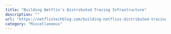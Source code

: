 ```yaml
---
title: "Building Netflix’s Distributed Tracing Infrastructure"
description: ""
url: "https://netflixtechblog.com/building-netflixs-distributed-tracing-infrastructure-bb856c319304"
category: "Miscellaneous"
---
```

